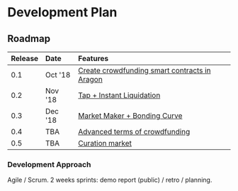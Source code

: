 # Development Plan

## Roadmap

| Release | Date | Features |
| :--- | :--- | :--- |
| 0.1 | Oct '18 | [Create crowdfunding smart contracts in Aragon](https://4ire-labs.gitbook.io/apiary/development-plan/0-1) |
| 0.2 | Nov '18 | [Tap + Instant Liquidation](https://4ire-labs.gitbook.io/apiary/development-plan/0-2) |
| 0.3 | Dec '18 | [Market Maker + Bonding Curve](https://4ire-labs.gitbook.io/apiary/development-plan/0-3) |
| 0.4 | TBA | [Advanced terms of crowdfunding](https://4ire-labs.gitbook.io/apiary/development-plan/0-4) |
| 0.5 | TBA | [Curation market](https://4ire-labs.gitbook.io/apiary/development-plan/0-5) |

### Development Approach

Agile / Scrum. 2 weeks sprints: demo report \(public\) / retro / planning.

